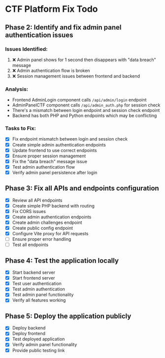 # CTF Platform Fix Todo

## Phase 2: Identify and fix admin panel authentication issues

### Issues Identified:
1. ❌ Admin panel shows for 1 second then disappears with "data breach" message
2. ❌ Admin authentication flow is broken
3. ❌ Session management issues between frontend and backend

### Analysis:
- Frontend AdminLogin component calls `/api/admin/login` endpoint
- AdminPanelCTF component calls `/api/admin_auth.php` for session check
- There's a mismatch between login endpoint and session check endpoint
- Backend has both PHP and Python endpoints which may be conflicting

### Tasks to Fix:
- [x] Fix endpoint mismatch between login and session check
- [x] Create simple admin authentication endpoints
- [x] Update frontend to use correct endpoints
- [x] Ensure proper session management
- [x] Fix the "data breach" message issue
- [x] Test admin authentication flow
- [x] Verify admin panel persistence after login

## Phase 3: Fix all APIs and endpoints configuration
- [x] Review all API endpoints
- [x] Create simple PHP backend with routing
- [x] Fix CORS issues
- [x] Create admin authentication endpoints
- [x] Create admin challenges endpoint
- [x] Create public config endpoint
- [x] Configure Vite proxy for API requests
- [ ] Ensure proper error handling
- [ ] Test all endpoints

## Phase 4: Test the application locally
- [x] Start backend server
- [x] Start frontend server
- [x] Test user authentication
- [x] Test admin authentication
- [x] Test admin panel functionality
- [x] Verify all features working

## Phase 5: Deploy the application publicly
- [x] Deploy backend
- [x] Deploy frontend
- [x] Test deployed application
- [x] Verify admin panel functionality
- [x] Provide public testing link